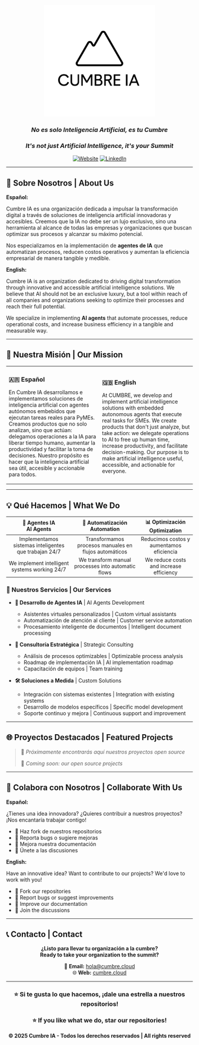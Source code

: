 <div align="center">
<img src="https://github.com/CumbreIA/.github/blob/main/assets/logo_cumbreIA_negro.png" alt="CumbreIA Logo" width="300"/>

### *No es solo Inteligencia Artificial, es tu Cumbre*
### *It's not just Artificial Intelligence, it's your Summit*

[![Website](https://img.shields.io/badge/🌐_Website-cumbre.cloud-0066cc?style=for-the-badge)](https://cumbre.cloud/)
[![LinkedIn](https://img.shields.io/badge/LinkedIn-Connect-0A66C2?style=for-the-badge&logo=linkedin)](https://linkedin.com/company/cumbre-ia)

---

</div>

## 🌟 Sobre Nosotros | About Us

**Español:**

Cumbre IA es una organización dedicada a impulsar la transformación digital a través de soluciones de inteligencia artificial innovadoras y accesibles. Creemos que la IA no debe ser un lujo exclusivo, sino una herramienta al alcance de todas las empresas y organizaciones que buscan optimizar sus procesos y alcanzar su máximo potencial.

Nos especializamos en la implementación de **agentes de IA** que automatizan procesos, reducen costos operativos y aumentan la eficiencia empresarial de manera tangible y medible.

**English:**

Cumbre IA is an organization dedicated to driving digital transformation through innovative and accessible artificial intelligence solutions. We believe that AI should not be an exclusive luxury, but a tool within reach of all companies and organizations seeking to optimize their processes and reach their full potential.

We specialize in implementing **AI agents** that automate processes, reduce operational costs, and increase business efficiency in a tangible and measurable way.

---

## 🚀 Nuestra Misión | Our Mission

<table>
<tr>
<td width="50%">

### 🇦🇷 Español

En Cumbre IA desarrollamos e implementamos soluciones de inteligencia artificial con agentes autónomos embebidos que ejecutan tareas reales para PyMEs.
Creamos productos que no solo analizan, sino que actúan: delegamos operaciones a la IA para liberar tiempo humano, aumentar la productividad y facilitar la toma de decisiones.
Nuestro propósito es hacer que la inteligencia artificial sea útil, accesible y accionable para todos.

</td>
<td width="50%">

### 🇬🇧 English

At CUMBRE, we develop and implement artificial intelligence solutions with embedded autonomous agents that execute real tasks for SMEs.
We create products that don't just analyze, but take action: we delegate operations to AI to free up human time, increase productivity, and facilitate decision-making.
Our purpose is to make artificial intelligence useful, accessible, and actionable for everyone.

</td>
</tr>
</table>

---

## 💡 Qué Hacemos | What We Do

<div align="center">

| 🤖 Agentes IA<br>AI Agents | 🔄 Automatización<br>Automation | 📊 Optimización<br>Optimization |
|:---:|:---:|:---:|
| Implementamos sistemas inteligentes que trabajan 24/7 | Transformamos procesos manuales en flujos automáticos | Reducimos costos y aumentamos eficiencia |
| We implement intelligent systems working 24/7 | We transform manual processes into automatic flows | We reduce costs and increase efficiency |

</div>

### 🎯 Nuestros Servicios | Our Services

- **🤖 Desarrollo de Agentes IA** | AI Agents Development
  - Asistentes virtuales personalizados | Custom virtual assistants
  - Automatización de atención al cliente | Customer service automation
  - Procesamiento inteligente de documentos | Intelligent document processing

- **🔧 Consultoría Estratégica** | Strategic Consulting
  - Análisis de procesos optimizables | Optimizable process analysis
  - Roadmap de implementación IA | AI implementation roadmap
  - Capacitación de equipos | Team training

- **🛠️ Soluciones a Medida** | Custom Solutions
  - Integración con sistemas existentes | Integration with existing systems
  - Desarrollo de modelos específicos | Specific model development
  - Soporte continuo y mejora | Continuous support and improvement

---

## 🌐 Proyectos Destacados | Featured Projects

> 📌 *Próximamente encontrarás aquí nuestros proyectos open source*
> 
> 📌 *Coming soon: our open source projects*

---

## 🤝 Colabora con Nosotros | Collaborate With Us

**Español:**

¿Tienes una idea innovadora? ¿Quieres contribuir a nuestros proyectos? ¡Nos encantaría trabajar contigo!

- 🌟 Haz fork de nuestros repositorios
- 🐛 Reporta bugs o sugiere mejoras
- 📖 Mejora nuestra documentación
- 💬 Únete a las discusiones

**English:**

Have an innovative idea? Want to contribute to our projects? We'd love to work with you!

- 🌟 Fork our repositories
- 🐛 Report bugs or suggest improvements
- 📖 Improve our documentation
- 💬 Join the discussions

---

## 📞 Contacto | Contact

<div align="center">

**¿Listo para llevar tu organización a la cumbre?**  
**Ready to take your organization to the summit?**

📧 **Email:** hola@cumbre.cloud  
🌐 **Web:** [cumbre.cloud](https://cumbre.cloud/)

</div>

---

<div align="center">

### ⭐ Si te gusta lo que hacemos, ¡dale una estrella a nuestros repositorios!
### ⭐ If you like what we do, star our repositories!

**© 2025 Cumbre IA - Todos los derechos reservados | All rights reserved**

</div>
